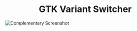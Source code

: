 <h1 align="center">GTK Variant Switcher</h1>

![Complementary Screenshot](https://github.com/arkaitzsilva/gtk-variant-switcher/blob/master/data/images/overlapping_windows.png)
